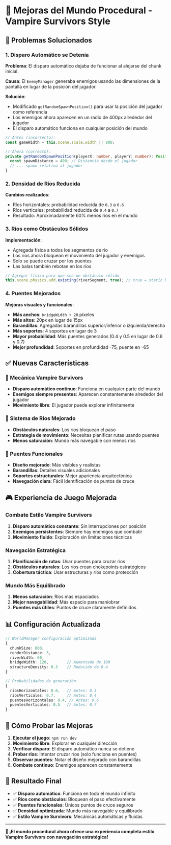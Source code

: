 # 🚀 Mejoras del Mundo Procedural - Vampire Survivors Style

## 🔧 **Problemas Solucionados**

### **1. Disparo Automático se Detenía**
**Problema**: El disparo automático dejaba de funcionar al alejarse del chunk inicial.

**Causa**: El `EnemyManager` generaba enemigos usando las dimensiones de la pantalla en lugar de la posición del jugador.

**Solución**: 
- Modificado `getRandomSpawnPosition()` para usar la posición del jugador como referencia
- Los enemigos ahora aparecen en un radio de 400px alrededor del jugador
- El disparo automático funciona en cualquier posición del mundo

```typescript
// Antes (incorrecto):
const gameWidth = this.scene.scale.width || 800;

// Ahora (correcto):
private getRandomSpawnPosition(playerX: number, playerY: number): Position {
  const spawnDistance = 400; // Distancia desde el jugador
  // ... spawn relativo al jugador
}
```

### **2. Densidad de Ríos Reducida**
**Cambios realizados**:
- Ríos horizontales: probabilidad reducida de `0.3` a `0.6`
- Ríos verticales: probabilidad reducida de `0.4` a `0.7`
- Resultado: Aproximadamente 60% menos ríos en el mundo

### **3. Ríos como Obstáculos Sólidos**
**Implementación**:
- Agregada física a todos los segmentos de río
- Los ríos ahora bloquean el movimiento del jugador y enemigos
- Solo se puede cruzar por los puentes
- Las balas también rebotan en los ríos

```typescript
// Agregar física para que sea un obstáculo sólido
this.scene.physics.add.existing(riverSegment, true); // true = static body
```

### **4. Puentes Mejorados**
**Mejoras visuales y funcionales**:
- **Más anchos**: `bridgeWidth + 20` píxeles
- **Más altos**: 20px en lugar de 15px
- **Barandillas**: Agregadas barandillas superior/inferior o izquierda/derecha
- **Más soportes**: 4 soportes en lugar de 3
- **Mayor probabilidad**: Más puentes generados (0.4 y 0.5 en lugar de 0.6 y 0.7)
- **Mejor profundidad**: Soportes en profundidad -75, puente en -65

## ✅ **Nuevas Características**

### **🎯 Mecánica Vampire Survivors**
- **Disparo automático continuo**: Funciona en cualquier parte del mundo
- **Enemigos siempre presentes**: Aparecen constantemente alrededor del jugador
- **Movimiento libre**: El jugador puede explorar infinitamente

### **🌊 Sistema de Ríos Mejorado**
- **Obstáculos naturales**: Los ríos bloquean el paso
- **Estrategia de movimiento**: Necesitas planificar rutas usando puentes
- **Menos saturación**: Mundo más navegable con menos ríos

### **🌉 Puentes Funcionales**
- **Diseño mejorado**: Más visibles y realistas
- **Barandillas**: Detalles visuales adicionales
- **Soportes estructurales**: Mejor apariencia arquitectónica
- **Navegación clara**: Fácil identificación de puntos de cruce

## 🎮 **Experiencia de Juego Mejorada**

### **Combate Estilo Vampire Survivors**
1. **Disparo automático constante**: Sin interrupciones por posición
2. **Enemigos persistentes**: Siempre hay enemigos que combatir
3. **Movimiento fluido**: Exploración sin limitaciones técnicas

### **Navegación Estratégica**
1. **Planificación de rutas**: Usar puentes para cruzar ríos
2. **Obstáculos naturales**: Los ríos crean chokepoints estratégicos
3. **Cobertura táctica**: Usar estructuras y ríos como protección

### **Mundo Más Equilibrado**
1. **Menos saturación**: Ríos más espaciados
2. **Mejor navegabilidad**: Más espacio para maniobrar
3. **Puentes más útiles**: Puntos de cruce claramente definidos

## 📊 **Configuración Actualizada**

```typescript
// WorldManager configuración optimizada
{
  chunkSize: 800,
  renderDistance: 3,
  riverWidth: 60,
  bridgeWidth: 120,        // Aumentado de 100
  structureDensity: 0.3    // Reducido de 0.4
}

// Probabilidades de generación
{
  riosHorizontales: 0.6,   // Antes: 0.3
  riosVerticales: 0.7,     // Antes: 0.4
  puentesHorizontales: 0.4, // Antes: 0.6
  puentesVerticales: 0.5   // Antes: 0.7
}
```

## 🚀 **Cómo Probar las Mejoras**

1. **Ejecutar el juego**: `npm run dev`
2. **Movimiento libre**: Explorar en cualquier dirección
3. **Verificar disparo**: El disparo automático nunca se detiene
4. **Probar ríos**: Intentar cruzar ríos (solo funciona en puentes)
5. **Observar puentes**: Notar el diseño mejorado con barandillas
6. **Combate continuo**: Enemigos aparecen constantemente

## 🎯 **Resultado Final**

- ✅ **Disparo automático**: Funciona en todo el mundo infinito
- ✅ **Ríos como obstáculos**: Bloquean el paso efectivamente
- ✅ **Puentes funcionales**: Únicos puntos de cruce seguros
- ✅ **Densidad optimizada**: Mundo más navegable y equilibrado
- ✅ **Estilo Vampire Survivors**: Mecánicas automáticas y fluidas

---

**🎉 ¡El mundo procedural ahora ofrece una experiencia completa estilo Vampire Survivors con navegación estratégica!**
